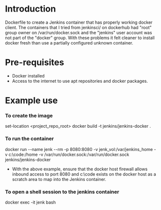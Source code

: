 # Introduction
Dockerfile to create a Jenkins container that has properly working docker client.  The containers that I tried from jenkinsci/ on dockerhub had "root" group owner on /var/run/docker.sock and the "jenkins" user account was not part of the "docker" group.  With these problems it felt cleaner to install docker fresh than use a partially configured unknown container.

# Pre-requisites
- Docker installed
- Access to the internet to use apt repositories and docker packages.

# Example use
### To create the image
set-location <project_repo_root>
docker build -t jenkins/jenkins-docker .

### To run the container
docker run --name jenk --rm -p 8080:8080 -v jenk_vol:/var/jenkins_home -v c:\code:/home -v /var/run/docker.sock:/var/run/docker.sock jenkins/jenkins-docker

- With the above example, ensure that the docker host firewall allows inbound access to port 8080 and c:\code exists on the docker host as a scratch area to map into the Jenkins container.

### To open a shell session to the jenkins container
docker exec -it jenk bash
